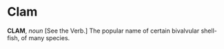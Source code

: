 # Clam

**CLAM**, _noun_ \[See the Verb.\] The popular name of certain bivalvular shell-fish, of many species.